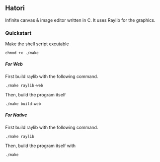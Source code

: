## Hatori

Infinite canvas & image editor written in C. It uses Raylib for the graphics.

### Quickstart

Make the shell script excutable
```
chmod +x ./make
```

##### For Web

First build raylib with the following command.
```
./make raylib-web
```

Then, build the program itself
```
./make build-web
```

##### For Native

First build raylib with the following command.
```
./make raylib
```

Then, build the program itself with
```
./make
```
